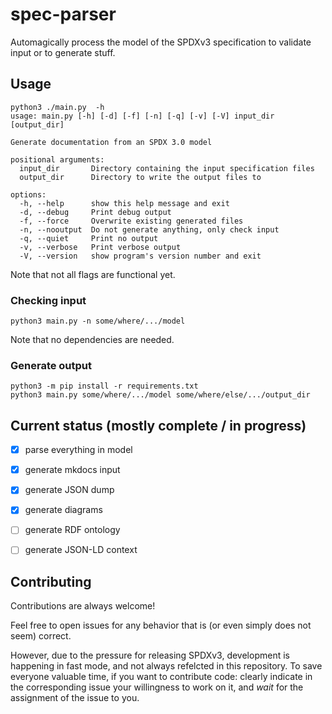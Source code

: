 # spec-parser

Automagically process the model of the SPDXv3 specification to validate input or to generate stuff.


## Usage

```
python3 ./main.py  -h 
usage: main.py [-h] [-d] [-f] [-n] [-q] [-v] [-V] input_dir [output_dir]

Generate documentation from an SPDX 3.0 model

positional arguments:
  input_dir       Directory containing the input specification files
  output_dir      Directory to write the output files to

options:
  -h, --help      show this help message and exit
  -d, --debug     Print debug output
  -f, --force     Overwrite existing generated files
  -n, --nooutput  Do not generate anything, only check input
  -q, --quiet     Print no output
  -v, --verbose   Print verbose output
  -V, --version   show program's version number and exit
```

Note that not all flags are functional yet.

### Checking input

```
python3 main.py -n some/where/.../model
```

Note that no dependencies are needed.

### Generate output
```
python3 -m pip install -r requirements.txt
python3 main.py some/where/.../model some/where/else/.../output_dir
```


## Current status (mostly complete / in progress)

- [x] parse everything in model
- [x] generate mkdocs input
- [x] generate JSON dump
- [x] generate diagrams
- [ ] generate RDF ontology
- [ ] generate JSON-LD context


## Contributing

Contributions are always welcome!

Feel free to open issues for any behavior that is (or even simply does not seem) correct.

However, due to the pressure for releasing SPDXv3, development is happening in fast mode, and not always refelcted in this repository.
To save everyone valuable time, if you want to contribute code: clearly indicate in the corresponding issue your willingness to work on it, and _wait_ for the assignment of the issue to you.

